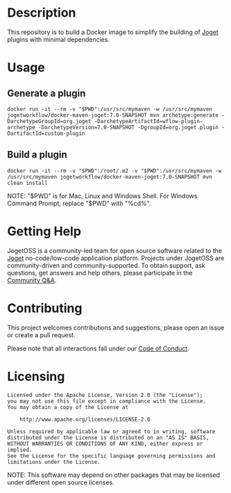 # Description

This repository is to build a Docker image to simplify the building of [Joget](https://www.joget.org) plugins with minimal dependencies.

# Usage

## Generate a plugin

```
docker run -it --rm -v "$PWD":/usr/src/mymaven -w /usr/src/mymaven jogetworkflow/docker-maven-joget:7.0-SNAPSHOT mvn archetype:generate -DarchetypeGroupId=org.joget -DarchetypeArtifactId=wflow-plugin-archetype -DarchetypeVersion=7.0-SNAPSHOT -DgroupId=org.joget.plugin -DartifactId=custom-plugin
```

## Build a plugin

```
docker run -it --rm -v "$PWD":/root/.m2 -v "$PWD":/usr/src/mymaven -w /usr/src/mymaven jogetworkflow/docker-maven-joget:7.0-SNAPSHOT mvn clean install
```

NOTE: "$PWD" is for Mac, Linux and Windows Shell. For Windows Command Prompt, replace "$PWD" with "%cd%".

# Getting Help

JogetOSS is a community-led team for open source software related to the [Joget](https://www.joget.org) no-code/low-code application platform.
Projects under JogetOSS are community-driven and community-supported.
To obtain support, ask questions, get answers and help others, please participate in the [Community Q&A](https://answers.joget.org/).

# Contributing

This project welcomes contributions and suggestions, please open an issue or create a pull request.

Please note that all interactions fall under our [Code of Conduct](https://github.com/jogetoss/repo-template/blob/main/CODE_OF_CONDUCT.md).

# Licensing

    Licensed under the Apache License, Version 2.0 (the "License");
    you may not use this file except in compliance with the License.
    You may obtain a copy of the License at

        http://www.apache.org/licenses/LICENSE-2.0

    Unless required by applicable law or agreed to in writing, software
    distributed under the License is distributed on an "AS IS" BASIS,
    WITHOUT WARRANTIES OR CONDITIONS OF ANY KIND, either express or implied.
    See the License for the specific language governing permissions and
    limitations under the License.

NOTE: This software may depend on other packages that may be licensed under different open source licenses.

